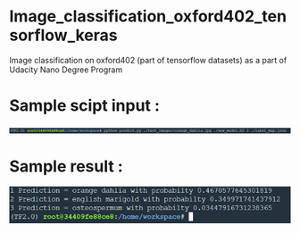 # Image_classification_oxford402_tensorflow_keras
Image classification on  oxford402 (part of tensorflow datasets) as a part of Udacity Nano Degree Program


# Sample scipt input : 

![Sample-case](command.JPG)

# Sample result : 

![Sample-case](res.JPG)
